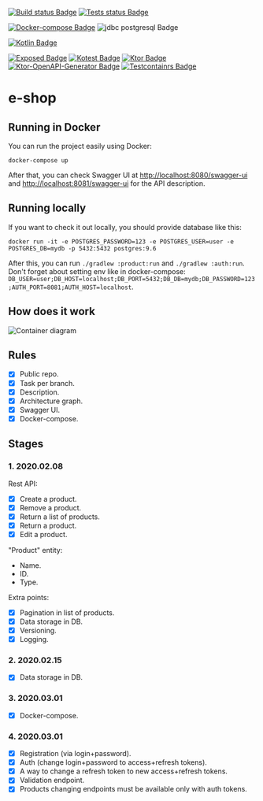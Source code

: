[![Build status Badge](https://github.com/SerVB/e-shop/workflows/Build/badge.svg)](https://github.com/SerVB/e-shop/actions)
[![Tests status Badge](https://github.com/SerVB/e-shop/workflows/Tests/badge.svg)](https://github.com/SerVB/e-shop/actions)

[![Docker-compose Badge](https://img.shields.io/badge/docker-compose-blue.svg)](https://docs.docker.com/compose/)
![jdbc postgresql Badge](https://img.shields.io/badge/jdbc-postgresql-darkblue.svg)

[![Kotlin Badge](https://img.shields.io/badge/Kotlin-1.3.71-green.svg)](https://kotlinlang.org/)

[![Exposed Badge](https://img.shields.io/badge/Exposed-0.22.1-green.svg)](https://github.com/papsign/Ktor-OpenAPI-Generator)
[![Kotest Badge](https://img.shields.io/badge/Kotest-4.0.2-green.svg)](https://github.com/kotest/kotest)
[![Ktor Badge](https://img.shields.io/badge/Ktor-1.3.2-green.svg)](https://ktor.io/)
[![Ktor-OpenAPI-Generator Badge](https://img.shields.io/badge/Ktor%20OpenAPI%20Generator-646f366-green.svg)](https://github.com/papsign/Ktor-OpenAPI-Generator)
[![Testcontainrs Badge](https://img.shields.io/badge/Testcontainers-1.13.0-blue.svg)](https://www.testcontainers.org/)
# e-shop
## Running in Docker
You can run the project easily using Docker:
```shell script
docker-compose up
```

After that, you can check Swagger UI at <http://localhost:8080/swagger-ui> and <http://localhost:8081/swagger-ui> for the API description.

## Running locally
If you want to check it out locally, you should provide database like this:
```shell script
docker run -it -e POSTGRES_PASSWORD=123 -e POSTGRES_USER=user -e POSTGRES_DB=mydb -p 5432:5432 postgres:9.6
```

After this, you can run `./gradlew :product:run` and `./gradlew :auth:run`. Don't forget about setting env like in docker-compose: `DB_USER=user;DB_HOST=localhost;DB_PORT=5432;DB_DB=mydb;DB_PASSWORD=123;AUTH_PORT=8081;AUTH_HOST=localhost`.

## How does it work
![Container diagram](https://kroki.io/c4plantuml/svg/eNqdVE2P2jAQvftXTLmUqux2226lPS5LUPeDQkpCUU-RiQ1YJJ7InixFVf977ZAA243aanOwNOOZ9974jfIaBpewVbSGMOOaZl9GwAk2BjfqXCFj15a4oTLP2Cul06wU0jUkA9TElZbmvPBXbNT_PpnFSTwJk2AyHzfx_C6-TUbDz8Nx0H3DGCnKXHvTC0LxleE5LNGAPLNrLBgLpbGou6WVpgez6uz0wYeAy7qq47CinSWZJzdYasHNrisTf-OKmxL4ycB9B7a6IikMijKlhBfqUH1WJ6Ef3kG_KDKVclKoO67iASlTugcPhMbHocFHJaSttUDdamFZ6tQ38UzRDh4Vh-kwij2k09sqhZe0fqrDZ14iour7fwHBoisWzUvs4arxA058wa2sKNDSysjo68hHkSN2dIdhlXam5Xt9reBekbfOC_snbGWvkStlyVSYp_jAtdgPaKW1LmEd4y_GpjKr16TV2Tmajd1vdqPaM15dXF1AgcaNfR9Nxu9u4zh0eM_ATrw5QfLZGuV9C4qHScZSrdYLbF-45-jfnF2Ck3sFnqZuQCDcSG0PLH_S9CoRNaiWtHXq6gHaCJ_4PJVcuEU1mFePujXK8xJ6sk-XHz_UXMMfBVop3t4HN4Me_I3qOMfR8heR-N4jw7XUwv9XfgOqSI2T)

## Rules
- [x] Public repo.
- [x] Task per branch.
- [x] Description.
- [x] Architecture graph.
- [x] Swagger UI.
- [x] Docker-compose.

## Stages
### 1. 2020.02.08
Rest API:
- [x] Create a product.
- [x] Remove a product.
- [x] Return a list of products.
- [x] Return a product.
- [x] Edit a product.

"Product" entity:
* Name.
* ID.
* Type.

Extra points:
- [x] Pagination in list of products.
- [x] Data storage in DB.
- [x] Versioning.
- [x] Logging.

### 2. 2020.02.15
- [x] Data storage in DB.

### 3. 2020.03.01
- [x] Docker-compose.

### 4. 2020.03.01
- [x] Registration (via login+password).
- [x] Auth (change login+password to access+refresh tokens).
- [x] A way to change a refresh token to new access+refresh tokens.
- [x] Validation endpoint.
- [x] Products changing endpoints must be available only with auth tokens.
